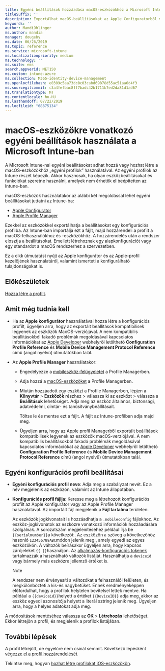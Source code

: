 ```yaml
---
title: Egyéni beállítások hozzáadása macOS-eszközökhöz a Microsoft Intune-ban – Azure | Microsoft Docs
titleSuffix: ''
description: Exportálhat macOS-beállításokat az Apple Configuratorből vagy az Apple Profile Managerből, majd a Microsoft Intune-ba importálhatja őket. Ezek a beállítások a macOS-eszközök egyéni beállításait és funkcióit hozhatják létre, használhatják és vezérelhetik. Ez az egyéni profil ezután hozzárendelhető vagy kiosztható a cég vagy szervezet macOS-eszközei számára egy kiindulási alap vagy szabvány létrehozása érdekében.
keywords: ''
author: MandiOhlinger
ms.author: mandia
manager: dougeby
ms.date: 06/26/2019
ms.topic: reference
ms.service: microsoft-intune
ms.localizationpriority: medium
ms.technology: ''
ms.suite: ems
search.appverid: MET150
ms.custom: intune-azure
ms.collection: M365-identity-device-management
ms.openlocfilehash: e0309c5aa73dc8c03cabd69878d55ac51aa6d4f3
ms.sourcegitcommit: c3a4fefbac8ff7badc42b1711b7ed2da81d1ad67
ms.translationtype: MT
ms.contentlocale: hu-HU
ms.lasthandoff: 07/22/2019
ms.locfileid: "68375134"
---
```

# <a name="use-custom-settings-for-macos-devices-in-microsoft-intune"></a>macOS-eszközökre vonatkozó egyéni beállítások használata a Microsoft Intune-ban

A Microsoft Intune-nal egyéni beállításokat adhat hozzá vagy hozhat létre a macOS-eszközökhöz „egyéni profilok” használatával. Az egyéni profilok az Intune részét képezik. Akkor hasznosak, ha olyan eszközbeállításokat és funkciókat szeretne használni, amelyek nem érhetők el beépítetten az Intune-ban.

macOS-eszközök használatakor az alábbi két megoldással lehet egyéni beállításokat juttatni az Intune-ba:

- [Apple Configurator](https://itunes.apple.com/app/apple-configurator-2/id1037126344?mt=12)
- [Apple Profile Manager](https://support.apple.com/profile-manager)

Ezekkel az eszközökkel exportálhatja a beállításokat egy konfigurációs profilba. Az Intune-ban importálja ezt a fájlt, majd hozzárendeli a profilt a macOS-felhasználókhoz és -eszközökhöz. A hozzárendelés után a rendszer elosztja a beállításokat. Emellett létrehoznak egy alapkonfigurációt vagy egy standardot a macOS rendszerhez a szervezetben.

Ez a cikk útmutatást nyújt az Apple konfigurátor és az Apple-profil kezelőjének használatáról, valamint ismerteti a konfigurálható tulajdonságokat is.

## <a name="before-you-begin"></a>Előkészületek

[Hozza létre a profilt](device-profile-create.md).

## <a name="what-you-need-to-know"></a>Amit még tudnia kell

- Ha az **Apple konfigurátor** használatával hozza létre a konfigurációs profilt, ügyeljen arra, hogy az exportált beállítások kompatibilisek legyenek az eszközök MacOS-verziójával. A nem kompatibilis beállításokból fakadó problémák megoldásával kapcsolatos információkat az [Apple Developer](https://developer.apple.com/) webhelyről letölthető **Configuration Profile Reference** és **Mobile Device Management Protocol Reference** című (angol nyelvű) útmutatókban talál.

- Az **Apple Profile Manager** használatakor:

  - Engedélyezze a [mobileszköz-felügyeletet](https://help.apple.com/serverapp/mac/5.7/#/apd05B9B761-D390-4A75-9251-E9AD29A61D0C) a Profile Managerben.
  - Adja hozzá a [macOS-eszközöket](https://help.apple.com/profilemanager/mac/5.7/#/pm9onzap1984) a Profile Managerben.
  - Miután hozzáadott egy eszközt a Profile Managerben, lépjen a **Könyvtár** > **Eszközök** részhez > válassza ki az eszközt > válassza a **Beállítások** lehetőséget. Adja meg az eszköz általános, biztonsági, adatvédelmi, címtár- és tanúsítványbeállításait.

    Töltse le és mentse ezt a fájlt. A fájlt az Intune-profilban adja majd meg. 

  - Ügyeljen arra, hogy az Apple profil Managerből exportált beállítások kompatibilisek legyenek az eszközök macOS-verziójával. A nem kompatibilis beállításokból fakadó problémák megoldásával kapcsolatos információkat az [Apple Developer](https://developer.apple.com/) webhelyről letölthető **Configuration Profile Reference** és **Mobile Device Management Protocol Reference** című (angol nyelvű) útmutatókban talál.

## <a name="custom-configuration-profile-settings"></a>Egyéni konfigurációs profil beállításai

- **Egyéni konfigurációs profil neve**: Adja meg a szabályzat nevét. Ez a név megjelenik az eszközön, valamint az Intune állapotában.
- **Konfigurációs profil fájlja**: Keresse meg a létrehozott konfigurációs profilt az Apple konfigurátor vagy az Apple Profile Manager használatával. Az importált fájl megjelenik a **Fájl tartalma** területen.

  Az eszközök jogkivonatait is hozzáadhatja a `.mobileconfig` fájlokhoz. Az eszköz-jogkivonatok az eszközre vonatkozó információk hozzáadására szolgálnak. A sorozatszám megjelenítéséhez például írja be `{{serialnumber}}`a következőt:. Az eszközön a szöveg a következőhöz hasonló `123456789ABC`módon jelenik meg:, amely egyedi az egyes eszközökön. A változók beírásakor ügyeljen arra, hogy kapcsos zárójeleket `{{ }}`használjon. Az [alkalmazás-konfigurációs tokenek](app-configuration-policies-use-ios.md#tokens-used-in-the-property-list) tartalmazzák a használható változók listáját. Használhatja a `deviceid` vagy bármely más eszközre jellemző értéket is.

  > [!NOTE]
  > A rendszer nem érvényesíti a változókat a felhasználói felületen, és megkülönbözteti a kis-és nagybetűket. Ennek eredményeképpen előfordulhat, hogy a profilok helytelen bevitelsel lettek mentve. Ha például a `{{deviceid}}`helyett a értéket `{{DeviceID}}` adja meg, akkor az eszköz egyedi azonosítója helyett a literál sztring jelenik meg. Ügyeljen arra, hogy a helyes adatokat adja meg.

A módosítások mentéséhez válassza az **OK** > **Létrehozás** lehetőséget. Ekkor létrejön a profil, és megjelenik a profilok listájában.

## <a name="next-steps"></a>További lépések

A profil létrejött, de egyelőre nem csinál semmit. Következő lépésként [végezze el a profil hozzárendelését](device-profile-assign.md).

Tekintse meg, hogyan [hozhat létre profilokat iOS-eszközökön](custom-settings-ios.md).
